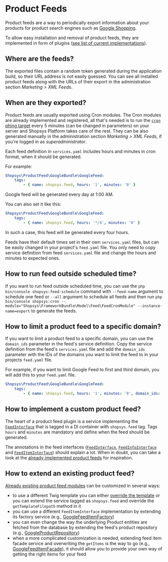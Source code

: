 # Product Feeds

Product feeds are a way to periodically export information about your products for product search engines such as [Google Shopping](https://www.google.com/shopping).

To allow easy installation and removal of product feeds, they are implemented in form of plugins ([see list of current implementations](https://github.com/search?q=topic%3Aproduct-feed+org%3Ashopsys)).

## Where are the feeds?

The exported files contain a random token generated during the application build, so their URL address is not easily guessed.
You can see all installed product feeds along with the URLs of their export in the administration section _Marketing > XML Feeds_.

## When are they exported?

Product feeds are usually exported using Cron modules.
The Cron modules are already implemented and registered, all that's needed is to run the [`cron` phing target](../introduction/console-commands-for-application-management-phing-targets.md#cron) every 5 minutes (can be changed in parameters) on your server and Shopsys Platform takes care of the rest.
They can be also generated manually in the administration section _Marketing > XML Feeds_, if you're logged in as _superadministrator_.

Each feed definition in `services.yaml` includes hours and minutes in cron format, when it should be generated.

For example:

```yaml
Shopsys\ProductFeed\GoogleBundle\GoogleFeed:
    tags:
        - { name: shopsys.feed, hours: '1', minutes: '0' }
```

Google feed will be generated every day at 1:00 AM.

You can also set it like this:

```yaml
Shopsys\ProductFeed\GoogleBundle\GoogleFeed:
    tags:
        - { name: shopsys.feed, hours: '*/4', minutes: '0' }
```

In such a case, this feed will be generated every four hours.

Feeds have their default times set in their own `services.yaml` files, but can be easily changed in your project's `feed.yaml` file.
You only need to copy service definition from feed `services.yaml` file and change the hours and minutes to expected ones.

## How to run feed outside scheduled time?

If you want to run feed outside scheduled time, you can use the `php bin/console shopsys:feed-schedule` command with `--feed-name` argument to schedule one feed or `--all` argument to schedule all feeds and then run `php bin/console shopsys:cron --module="Shopsys\FrameworkBundle\Model\Feed\FeedCronModule" --instance-name=export` to generate the feeds.

## How to limit a product feed to a specific domain?

If you want to limit a product feed to a specific domain, you can use the `domain_ids` parameter in the feed's service definition.
Copy the service definition from the feed's `services.yaml` file and add the `domain_ids` parameter with the IDs of the domains you want to limit the feed to in your projects `feed.yaml` file.

For example, if you want to limit Google Feed to first and third domain, you will add this to your `feed.yaml` file.

```yaml
Shopsys\ProductFeed\GoogleBundle\GoogleFeed:
    tags:
        - { name: shopsys.feed, hours: '1', minutes: '0', domain_ids: '1,3' }
```

## How to implement a custom product feed?

The heart of a product feed plugin is a service implementing the [`FeedInterface`](https://github.com/shopsys/shopsys/blob/master/packages/framework/src/Model/Feed/FeedInterface.php) that is tagged in a DI container with `shopsys.feed` tag.
Tags `hours` and `minutes` are mandatory and define when the feed should be generated.

The annotations in the feed interfaces ([`FeedInterface`](https://github.com/shopsys/shopsys/blob/master/packages/framework/src/Model/Feed/FeedInterface.php), [`FeedInfoInterface`](https://github.com/shopsys/shopsys/blob/master/packages/framework/src/Model/Feed/FeedInfoInterface.php) and [`FeedItemInterface`](https://github.com/shopsys/shopsys/blob/master/packages/framework/src/Model/Feed/FeedItemInterface.php)) should explain a lot.
When in doubt, you can take a look at the [already implemented product feeds](https://github.com/search?q=topic%3Aproduct-feed+org%3Ashopsys) for inspiration.

## How to extend an existing product feed?

[Already existing product feed modules](https://github.com/search?q=topic%3Aproduct-feed+org%3Ashopsys) can be customized in several ways:

- to use a different Twig template you can either [override the template](https://symfony.com/doc/3.3/templating/overriding.html)
  or you can extend the service tagged as `shopsys.feed` and override the `getTemplateFilepath` method in it
- you can use a different `FeedItemInterface` implementation by extending its factory service
  (e.g., [GoogleFeedItemFactory](https://github.com/shopsys/shopsys/blob/master/packages/product-feed-google/src/Model/FeedItem/GoogleFeedItemFactory.php))
- you can even change the way the underlying Product entities are fetched from the database by extending the feed's product repository
  (e.g., [GoogleProductRepository](https://github.com/shopsys/shopsys/blob/master/packages/product-feed-google/src/Model/Product/GoogleProductRepository.php))
- when a more complicated customization is needed, extending feed item facade service and overwriting the `getItems` is the way to go
  (e.g., [GoogleFeedItemFacade](https://github.com/shopsys/shopsys/blob/master/packages/product-feed-google/src/Model/FeedItem/GoogleFeedItemFacade.php)),
  it should allow you to provide your own way of getting the right items for your feed
